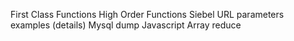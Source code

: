 First Class Functions
High Order Functions
Siebel URL parameters examples (details)
Mysql dump
Javascript Array reduce

